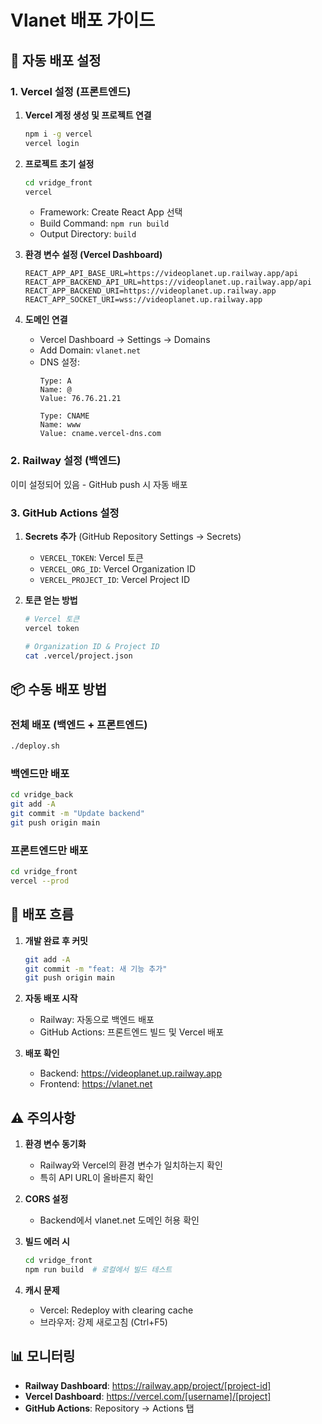 # Vlanet 배포 가이드

## 🚀 자동 배포 설정

### 1. Vercel 설정 (프론트엔드)

1. **Vercel 계정 생성 및 프로젝트 연결**
   ```bash
   npm i -g vercel
   vercel login
   ```

2. **프로젝트 초기 설정**
   ```bash
   cd vridge_front
   vercel
   ```
   - Framework: Create React App 선택
   - Build Command: `npm run build`
   - Output Directory: `build`

3. **환경 변수 설정 (Vercel Dashboard)**
   ```
   REACT_APP_API_BASE_URL=https://videoplanet.up.railway.app/api
   REACT_APP_BACKEND_API_URL=https://videoplanet.up.railway.app/api
   REACT_APP_BACKEND_URI=https://videoplanet.up.railway.app
   REACT_APP_SOCKET_URI=wss://videoplanet.up.railway.app
   ```

4. **도메인 연결**
   - Vercel Dashboard → Settings → Domains
   - Add Domain: `vlanet.net`
   - DNS 설정:
     ```
     Type: A
     Name: @
     Value: 76.76.21.21
     
     Type: CNAME
     Name: www
     Value: cname.vercel-dns.com
     ```

### 2. Railway 설정 (백엔드)

이미 설정되어 있음 - GitHub push 시 자동 배포

### 3. GitHub Actions 설정

1. **Secrets 추가** (GitHub Repository Settings → Secrets)
   - `VERCEL_TOKEN`: Vercel 토큰
   - `VERCEL_ORG_ID`: Vercel Organization ID
   - `VERCEL_PROJECT_ID`: Vercel Project ID

2. **토큰 얻는 방법**
   ```bash
   # Vercel 토큰
   vercel token
   
   # Organization ID & Project ID
   cat .vercel/project.json
   ```

## 📦 수동 배포 방법

### 전체 배포 (백엔드 + 프론트엔드)
```bash
./deploy.sh
```

### 백엔드만 배포
```bash
cd vridge_back
git add -A
git commit -m "Update backend"
git push origin main
```

### 프론트엔드만 배포
```bash
cd vridge_front
vercel --prod
```

## 🔄 배포 흐름

1. **개발 완료 후 커밋**
   ```bash
   git add -A
   git commit -m "feat: 새 기능 추가"
   git push origin main
   ```

2. **자동 배포 시작**
   - Railway: 자동으로 백엔드 배포
   - GitHub Actions: 프론트엔드 빌드 및 Vercel 배포

3. **배포 확인**
   - Backend: https://videoplanet.up.railway.app
   - Frontend: https://vlanet.net

## ⚠️ 주의사항

1. **환경 변수 동기화**
   - Railway와 Vercel의 환경 변수가 일치하는지 확인
   - 특히 API URL이 올바른지 확인

2. **CORS 설정**
   - Backend에서 vlanet.net 도메인 허용 확인

3. **빌드 에러 시**
   ```bash
   cd vridge_front
   npm run build  # 로컬에서 빌드 테스트
   ```

4. **캐시 문제**
   - Vercel: Redeploy with clearing cache
   - 브라우저: 강제 새로고침 (Ctrl+F5)

## 📊 모니터링

- **Railway Dashboard**: https://railway.app/project/[project-id]
- **Vercel Dashboard**: https://vercel.com/[username]/[project]
- **GitHub Actions**: Repository → Actions 탭